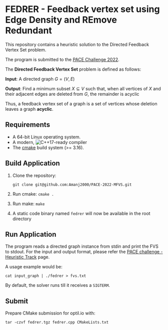 # FEDRER - Feedback vertex set using Edge Density and REmove Redundant

This repository contains a heuristic solution to the Directed Feedback Vertex Set problem.

The program is submitted to the [PACE Challenge 2022](https://pacechallenge.org/2022/).

The **Directed Feedback Vertex Set** problem is defined as follows:

**Input**: A directed graph $G = (V, E)$

**Output**: Find a minimum subset $X \subseteq V$ such that, when all vertices of $X$ and their adjacent edges are deleted from $G$, the remainder is acyclic

Thus, a feedback vertex set of a graph is a set of vertices whose deletion leaves a graph **acyclic**.

## Requirements

-   A 64-bit Linux operating system.
-   A modern, ![C++17](https://img.shields.io/badge/C++-17-blue.svg?style=flat)-ready compiler
-   The [cmake][cmake] build system (>= 3.16).

## Build Application

1. Clone the repository:

    `git clone git@github.com:Amanj2000/PACE-2022-MFVS.git`

2. Run cmake: `cmake .`
3. Run make: `make`
4. A static code binary named `fedrer` will now be available in the root directory

## Run Application

The program reads a directed graph instance from stdin and print the FVS to stdout.
For the input and output format, please refer the [PACE challenge - Heuristic Track](https://pacechallenge.org/2022/tracks/#heuristic-track) page.

A usage example would be:

    cat input_graph | ./fedrer > fvs.txt

By default, the solver runs till it receives a `SIGTERM`.

## Submit

Prepare CMake submission for optil.io with:

    tar -czvf fedrer.tgz fedrer.cpp CMakeLists.txt

[cmake]: http://www.cmake.org/ "CMake tool"
